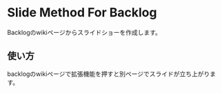 # Slide Method For Backlog
Backlogのwikiページからスライドショーを作成します。

## 使い方
backlogのwikiページで拡張機能を押すと別ページでスライドが立ち上がります。
